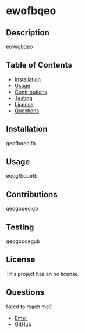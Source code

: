 
      

  # ewofbqeo

  ## Description 
  eowigbqeo 
  ## Table of Contents

  * [Installation](#Installation)
  * [Usage](#Usage)
  * [Contributions](#Contributions)
  * [Testing](#Testing)
  * [License](#License)
  * [Questions](#Questions)

  ## Installation
  qeofbqeoifb

  ## Usage
  eqogfboqefb

  ## Contributions
  qeogbqeoigb

  ## Testing 
  qeogboqegub

  ## License 
  This project has an no license.
   
  

  ## Questions
  Need to reach me?
  * [Email](pqengpqegn)
  * [GitHub](https://github.com/peqofnpoqefnqepnqpfn/ewofbqeo)


       